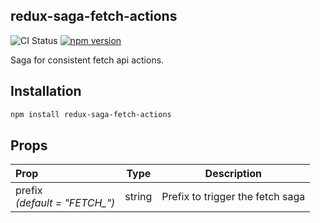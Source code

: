 ## redux-saga-fetch-actions

![CI Status](https://img.shields.io/github/workflow/status/clarktozer/redux-saga-fetch-actions/Build%20&%20Test)
[![npm version](https://img.shields.io/npm/v/redux-saga-fetch-actions.svg)](https://www.npmjs.com/package/redux-saga-fetch-actions)

Saga for consistent fetch api actions.

## Installation

```bash
npm install redux-saga-fetch-actions
```

## Props

| Prop                               |  Type  |           Description            |
| :--------------------------------- | :----: | :------------------------------: |
| prefix<br/>_(default = "FETCH\_")_ | string | Prefix to trigger the fetch saga |

